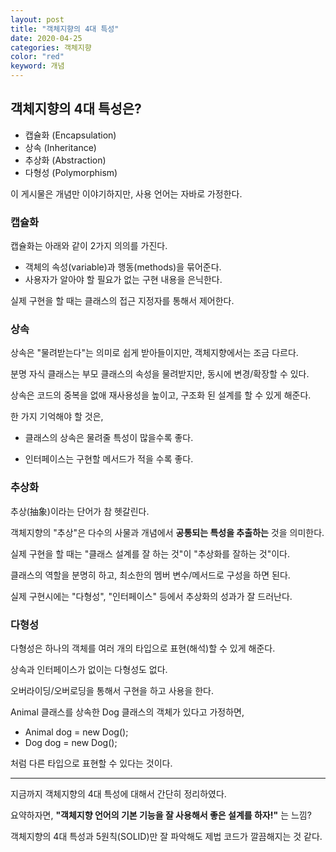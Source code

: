```yaml
---
layout: post
title: "객체지향의 4대 특성"
date: 2020-04-25
categories: 객체지향
color: "red"
keyword: 개념
--- 
```


## 객체지향의 4대 특성은?

- 캡슐화 (Encapsulation)
- 상속 (Inheritance)
- 추상화 (Abstraction)
- 다형성 (Polymorphism)

이 게시물은 개념만 이야기하지만, 사용 언어는 자바로 가정한다.

### 캡슐화

캡슐화는 아래와 같이 2가지 의의를 가진다.

- 객체의 속성(variable)과 행동(methods)을 묶어준다.
- 사용자가 알아야 할 필요가 없는 구현 내용을 은닉한다.

실제 구현을 할 때는 클래스의 접근 지정자를 통해서 제어한다.

### 상속

상속은 "물려받는다"는 의미로 쉽게 받아들이지만, 객체지향에서는 조금 다르다.

분명 자식 클래스는 부모 클래스의 속성을 물려받지만, 동시에 변경/확장할 수 있다.

상속은 코드의 중복을 없애 재사용성을 높이고, 구조화 된 설계를 할 수 있게 해준다.

한 가지 기억해야 할 것은,

- 클래스의 상속은 물려줄 특성이 많을수록 좋다.

- 인터페이스는 구현할 메서드가 적을 수록 좋다.

### 추상화

추상(抽象)이라는 단어가 참 헷갈린다.

객체지향의 "추상"은 다수의 사물과 개념에서 **공통되는 특성을 추출하는** 것을 의미한다.

실제 구현을 할 때는 "클래스 설계를 잘 하는 것"이 "추상화를 잘하는 것"이다.

클래스의 역할을 분명히 하고, 최소한의 멤버 변수/메서드로 구성을 하면 된다.

실제 구현시에는 "다형성", "인터페이스" 등에서 추상화의 성과가 잘 드러난다.

### 다형성

다형성은 하나의 객체를 여러 개의 타입으로 표현(해석)할 수 있게 해준다.

상속과 인터페이스가 없이는 다형성도 없다.

오버라이딩/오버로딩을 통해서 구현을 하고 사용을 한다.

Animal 클래스를 상속한 Dog 클래스의 객체가 있다고 가정하면,

- Animal dog = new Dog();
- Dog dog = new Dog();

처럼 다른 타입으로 표현할 수 있다는 것이다.

***

지금까지 객체지향의 4대 특성에 대해서 간단히 정리하였다.

요약하자면, **"객체지향 언어의 기본 기능을 잘 사용해서 좋은 설계를 하자!"** 는 느낌?

객체지향의 4대 특성과 5원칙(SOLID)만 잘 파악해도 제법 코드가 깔끔해지는 것 같다.